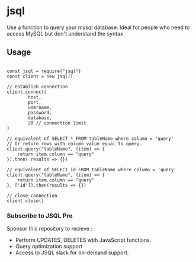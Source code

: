# jsql
Use a function to query your mysql database. Ideal for people who need to access MySQL but don't understand the syntax

## Usage
```

const jsql = require("jsql")
const client = new jsql()

// establish connection
client.connect(
		host,
		port,
		username,
		password,
		database,
		20 // connection limit
)

// equivalent of SELECT * FROM tableName where column = 'query'
// Or return rows with column value equal to query.
client.query("tableName", (item) => {
	return item.column == "query" 
}).then( results => {})

// equivalent of SELECT id FROM tableName where column = 'query'
client.query("tableName", (item) => {
	return item.column == "query" 
}, ['id']).then(results => {})

// close connection
client.close()

```

### Subscribe to JSQL Pro
Sponsor this repository to recieve :
- Perform UPDATES, DELETES wtih JavaScript functions.
- Query optimization support
- Access to JSQL slack for on-demand support.